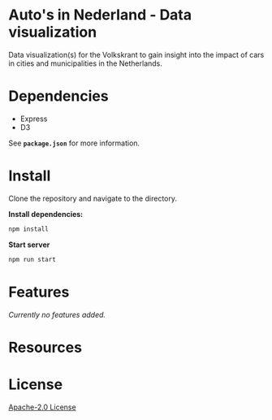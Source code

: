 # Auto's in Nederland - Data visualization

Data visualization(s) for the Volkskrant to gain insight into the impact of cars in cities and municipalities in the Netherlands.

# Dependencies

* Express
* D3

See **`package.json`** for more information.

# Install

Clone the repository and navigate to the directory.

**Install dependencies:**

```bash
npm install
```

**Start server**

```bash
npm run start
```

# Features

*Currently no features added.*

# Resources

# License

[Apache-2.0 License](LICENSE)
